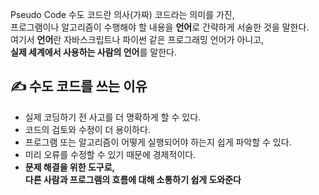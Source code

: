 Pseudo Code 수도 코드란 의사(가짜) 코드라는 의미를 가진,  
프로그램이나 알고리즘이 수행해야 할 내용을 **언어**로 간략하게 서술한 것을 말한다.  
여기서 **언어**란 자바스크립트나 파이썬 같은 프로그래밍 언어가 아니고,  
**실제 세계에서 사용하는 사람의 언어**를 말한다.

## ✍️ 수도 코드를 쓰는 이유
- 실제 코딩하기 전 사고를 더 명확하게 할 수 있다.
- 코드의 검토와 수정이 더 용이하다.
- 프로그램 또는 알고리즘이 어떻게 실행되어야 하는지 쉽게 파악할 수 있다.
- 미리 오류를 수정할 수 있기 때문에 경제적이다.
- **문제 해결을 위한 도구로,  
    다른 사람과 프로그램의 흐름에 대해 소통하기 쉽게 도와준다**

